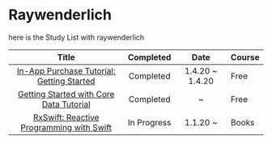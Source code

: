 # Raywenderlich

here is the Study List with raywenderlich 

Title  | Completed | Date | Course
:----:|:--------:|:-----:|:----|
[In-App Purchase Tutorial: Getting Started](https://www.raywenderlich.com/5456-in-app-purchase-tutorial-getting-started) | Completed | 1.4.20 ~ 1.4.20 | Free
[Getting Started with Core Data Tutorial](https://www.raywenderlich.com/7569-getting-started-with-core-data-tutorial) | Completed | ~ | Free
[RxSwift: Reactive Programming with Swift](https://www.notion.so/odyflame/RxSwift-Reactive-Programming-with-Swift-45a7d7dff9464e309040aeea52e82f3e) | In Progress | 1.1.20 ~ | Books
